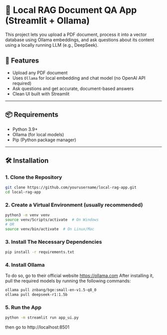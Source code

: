# 📄 Local RAG Document QA App (Streamlit + Ollama)

This project lets you upload a PDF document, process it into a vector database using Ollama embeddings, and ask questions about its content using a locally running LLM (e.g., DeepSeek).

## 🚀 Features
- Upload any PDF document
- Uses `Ollama` for local embedding and chat model (no OpenAI API required)
- Ask questions and get accurate, document-based answers
- Clean UI built with Streamlit

---

## 📦 Requirements

- Python 3.9+
- Ollama (for local models)
- Pip (Python package manager)

---

## 🛠️ Installation

### 1. Clone the Repository

```bash
git clone https://github.com/yourusername/local-rag-app.git
cd local-rag-app
```

### 2. Create a Virtual Environment (usually recommended)

```bash
python3 -m venv venv
source venv/Scripts/activate  # On Windows
# OR
source venv/bin/activate  # On Linux/Mac
```

### 3. Install The Necessary Dependencies

```bash
pip install -r requirements.txt
```

### 4. Install Ollama

To do so, go to their official website https://ollama.com
After installing it, pull the required models by running the following commands:

```bash
ollama pull znbang/bge:small-en-v1.5-q8_0
ollama pull deepseek-r1:1.5b
```

### 5. Run the App

```bash
python -m streamlit run app_ui.py
```
then go to http://localhost:8501

